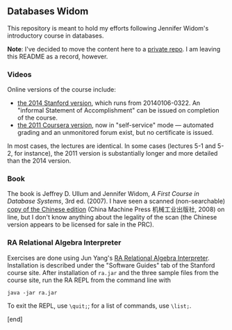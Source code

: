 ## Databases Widom

This repository is meant to hold my efforts following Jennifer Widom's introductory course in databases.

**Note**: I've decided to move the content here to a [private repo](https://bitbucket.org/dpb/databases_widom). I am leaving this README as a record, however.

### Videos

Online versions of the course include:

 * [the 2014 Stanford version](https://class.stanford.edu/courses/Engineering/db/2014_1/about), which runs from 20140106-0322. An "informal Statement of Accomplishment" can be issued on completion of the course.
 * [the 2011 Coursera version](https://class.coursera.org/db), now in "self-service" mode — automated grading and an unmonitored forum exist, but no certificate is issued.

In most cases, the lectures are identical. In some cases (lectures 5-1 and 5-2, for instance), the 2011 version is substantially longer and more detailed than the 2014 version.

### Book

The book is Jeffrey D. Ullum and Jennifer Widom, _A First Course in Database Systems_, 3rd ed. (2007). I have seen a scanned (non-searchable) [copy of the Chinese edition](http://bookza.org/book/2044075/4a474b) (China Machine Press 机械工业出版社, 2008) on line, but I don't know anything about the legality of the scan (the Chinese version appears to be licensed for sale in the PRC).

### RA Relational Algebra Interpreter

Exercises are done using Jun Yang's [RA Relational Algebra Interpreter](http://www.cs.duke.edu/~junyang/ra/). Installation is described under the "Software Guides" tab of the Stanford course site. After installation of `ra.jar` and the three sample files from the course site, run the RA REPL from the command line with 

    java -jar ra.jar

To exit the REPL, use `\quit;`; for a list of commands, use `\list;`.

[end]
